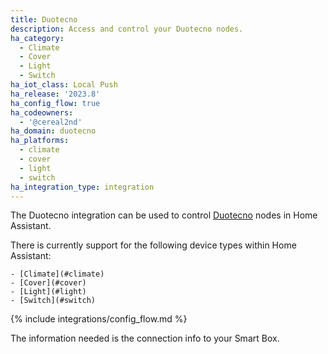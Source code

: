```yaml
---
title: Duotecno
description: Access and control your Duotecno nodes.
ha_category:
  - Climate
  - Cover
  - Light
  - Switch
ha_iot_class: Local Push
ha_release: '2023.8'
ha_config_flow: true
ha_codeowners:
  - '@cereal2nd'
ha_domain: duotecno
ha_platforms:
  - climate
  - cover
  - light
  - switch
ha_integration_type: integration
---
```


The Duotecno integration can be used to control [Duotecno](https://www.duotecno.be/) nodes in Home Assistant.

There is currently support for the following device types within Home Assistant:

    - [Climate](#climate)
    - [Cover](#cover)
    - [Light](#light)
    - [Switch](#switch)


{% include integrations/config_flow.md %}

The information needed is the connection info to your Smart Box.
